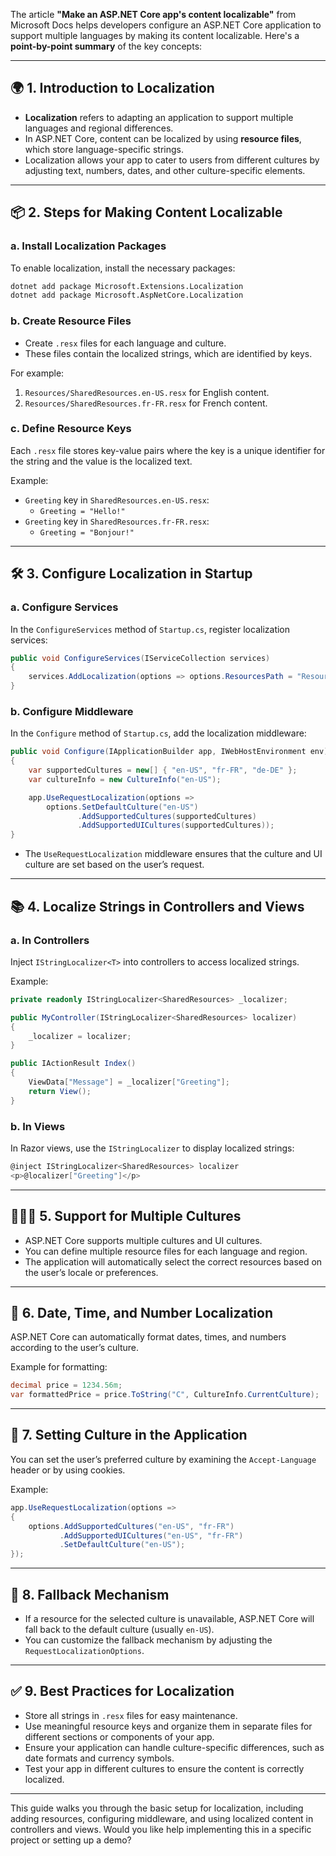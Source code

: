 The article **"Make an ASP.NET Core app's content localizable"** from Microsoft Docs helps developers configure an ASP.NET Core application to support multiple languages by making its content localizable. Here's a **point-by-point summary** of the key concepts:

---

## 🌍 1. **Introduction to Localization**

- **Localization** refers to adapting an application to support multiple languages and regional differences.
- In ASP.NET Core, content can be localized by using **resource files**, which store language-specific strings.
- Localization allows your app to cater to users from different cultures by adjusting text, numbers, dates, and other culture-specific elements.

---

## 📦 2. **Steps for Making Content Localizable**

### a. **Install Localization Packages**

To enable localization, install the necessary packages:

```bash
dotnet add package Microsoft.Extensions.Localization
dotnet add package Microsoft.AspNetCore.Localization
```

### b. **Create Resource Files**

- Create `.resx` files for each language and culture.
- These files contain the localized strings, which are identified by keys.

For example:

1. `Resources/SharedResources.en-US.resx` for English content.
2. `Resources/SharedResources.fr-FR.resx` for French content.

### c. **Define Resource Keys**

Each `.resx` file stores key-value pairs where the key is a unique identifier for the string and the value is the localized text.

Example:
- `Greeting` key in `SharedResources.en-US.resx`:
  - `Greeting = "Hello!"`
- `Greeting` key in `SharedResources.fr-FR.resx`:
  - `Greeting = "Bonjour!"`

---

## 🛠️ 3. **Configure Localization in Startup**

### a. **Configure Services**

In the `ConfigureServices` method of `Startup.cs`, register localization services:

```csharp
public void ConfigureServices(IServiceCollection services)
{
    services.AddLocalization(options => options.ResourcesPath = "Resources");
}
```

### b. **Configure Middleware**

In the `Configure` method of `Startup.cs`, add the localization middleware:

```csharp
public void Configure(IApplicationBuilder app, IWebHostEnvironment env)
{
    var supportedCultures = new[] { "en-US", "fr-FR", "de-DE" };
    var cultureInfo = new CultureInfo("en-US");

    app.UseRequestLocalization(options => 
        options.SetDefaultCulture("en-US")
               .AddSupportedCultures(supportedCultures)
               .AddSupportedUICultures(supportedCultures));
}
```

- The `UseRequestLocalization` middleware ensures that the culture and UI culture are set based on the user’s request.

---

## 📚 4. **Localize Strings in Controllers and Views**

### a. **In Controllers**

Inject `IStringLocalizer<T>` into controllers to access localized strings.

Example:
```csharp
private readonly IStringLocalizer<SharedResources> _localizer;

public MyController(IStringLocalizer<SharedResources> localizer)
{
    _localizer = localizer;
}

public IActionResult Index()
{
    ViewData["Message"] = _localizer["Greeting"];
    return View();
}
```

### b. **In Views**

In Razor views, use the `IStringLocalizer` to display localized strings:

```csharp
@inject IStringLocalizer<SharedResources> localizer
<p>@localizer["Greeting"]</p>
```

---

## 🧑‍🤝‍🧑 5. **Support for Multiple Cultures**

- ASP.NET Core supports multiple cultures and UI cultures.
- You can define multiple resource files for each language and region.
- The application will automatically select the correct resources based on the user’s locale or preferences.

---

## 📅 6. **Date, Time, and Number Localization**

ASP.NET Core can automatically format dates, times, and numbers according to the user’s culture.

Example for formatting:
```csharp
decimal price = 1234.56m;
var formattedPrice = price.ToString("C", CultureInfo.CurrentCulture);
```

---

## 🧳 7. **Setting Culture in the Application**

You can set the user’s preferred culture by examining the `Accept-Language` header or by using cookies.

Example:
```csharp
app.UseRequestLocalization(options =>
{
    options.AddSupportedCultures("en-US", "fr-FR")
           .AddSupportedUICultures("en-US", "fr-FR")
           .SetDefaultCulture("en-US");
});
```

---

## 🔄 8. **Fallback Mechanism**

- If a resource for the selected culture is unavailable, ASP.NET Core will fall back to the default culture (usually `en-US`).
- You can customize the fallback mechanism by adjusting the `RequestLocalizationOptions`.

---

## ✅ 9. **Best Practices for Localization**

- Store all strings in `.resx` files for easy maintenance.
- Use meaningful resource keys and organize them in separate files for different sections or components of your app.
- Ensure your application can handle culture-specific differences, such as date formats and currency symbols.
- Test your app in different cultures to ensure the content is correctly localized.

---

This guide walks you through the basic setup for localization, including adding resources, configuring middleware, and using localized content in controllers and views. Would you like help implementing this in a specific project or setting up a demo?
